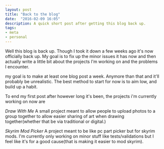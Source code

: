 ```yaml
---
layout: post
title: "Back to the blog"
date:  "2016-02-09 16:05"
description: A quick short post after getting this blog back up.
tags:
- meta
- personal
---
```


Well this blog is back up. Though I took it down a few weeks ago it's now officially back up.
My goal is to fix up the minor issues it has now and then actually write a little bit about
the projects I'm working on and the problems I encounter.  

my goal is to make at least one blog post a week. Anymore than that and it'll probably
be unrealistic. The best method to start for now is to aim low, and build up a habit.  

To end my first post after however long it's been, the projects i'm currently working on now
are  

*Draw With Me* A small project meant to allow people to upload photos to a group
together to allow easier sharing of art when drawing together(whether that be via traditional or digital.)

*Skyrim Mod Picker* A project meant to be like pc part picker but for skyrim mods. I'm currently only working
on minor stuff like tests/validations but I feel like it's for a good cause(that is making it easier to mod skyrim).
